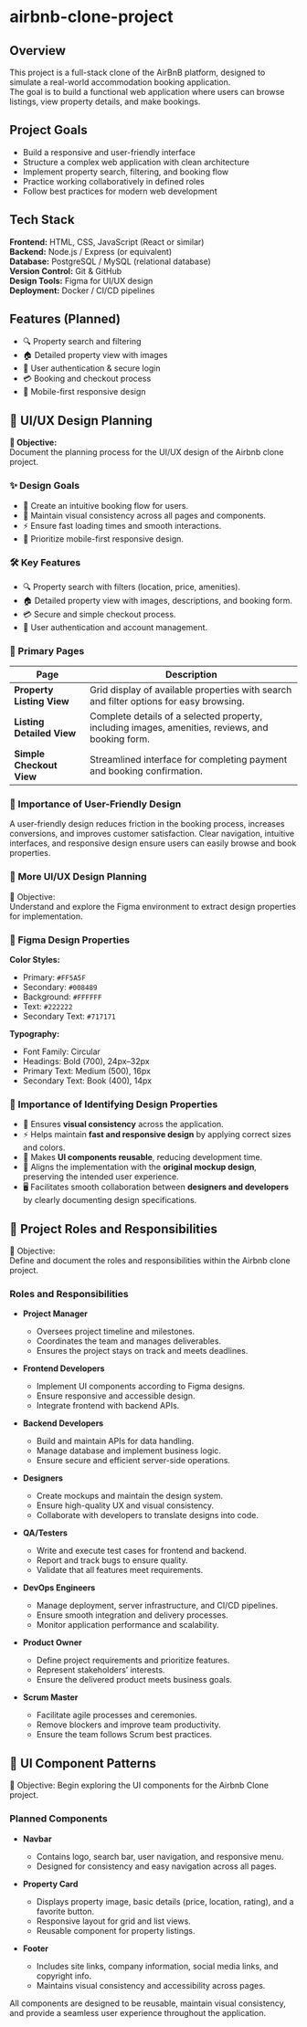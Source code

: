 # airbnb-clone-project


## Overview  
This project is a full-stack clone of the AirBnB platform, designed to simulate a real-world accommodation booking application.  
The goal is to build a functional web application where users can browse listings, view property details, and make bookings.  

## Project Goals
- Build a responsive and user-friendly interface  
- Structure a complex web application with clean architecture  
- Implement property search, filtering, and booking flow  
- Practice working collaboratively in defined roles  
- Follow best practices for modern web development  

## Tech Stack  
**Frontend:** HTML, CSS, JavaScript (React or similar)  
**Backend:** Node.js / Express (or equivalent)  
**Database:** PostgreSQL / MySQL (relational database)  
**Version Control:** Git & GitHub  
**Design Tools:** Figma for UI/UX design  
**Deployment:** Docker / CI/CD pipelines  

## Features (Planned)  
- 🔍 Property search and filtering  
- 🏠 Detailed property view with images  
- 🔑 User authentication & secure login  
- 💳 Booking and checkout process  
- 📱 Mobile-first responsive design  

## 🎨 UI/UX Design Planning

**🎯 Objective:**  
Document the planning process for the UI/UX design of the Airbnb clone project.

### ✨ Design Goals
- 🧭 Create an intuitive booking flow for users.  
- 🎨 Maintain visual consistency across all pages and components.  
- ⚡ Ensure fast loading times and smooth interactions.  
- 📱 Prioritize mobile-first responsive design.

### 🛠 Key Features
- 🔍 Property search with filters (location, price, amenities).  
- 🏠 Detailed property view with images, descriptions, and booking form.  
- 💳 Secure and simple checkout process.  
- 👤 User authentication and account management.

### 📄 Primary Pages

| Page | Description |
|------|-------------|
| **Property Listing View** | Grid display of available properties with search and filter options for easy browsing. |
| **Listing Detailed View** | Complete details of a selected property, including images, amenities, reviews, and booking form. |
| **Simple Checkout View** | Streamlined interface for completing payment and booking confirmation. |

### 📝 Importance of User-Friendly Design
A user-friendly design reduces friction in the booking process, increases conversions, and improves customer satisfaction. Clear navigation, intuitive interfaces, and responsive design ensure users can easily browse and book properties.

### 🎨 More UI/UX Design Planning

🎯 Objective:  
Understand and explore the Figma environment to extract design properties for implementation.

### 🔹 Figma Design Properties

**Color Styles:**  
- Primary: `#FF5A5F`  
- Secondary: `#008489`  
- Background: `#FFFFFF`  
- Text: `#222222`  
- Secondary Text: `#717171`  

**Typography:**  
- Font Family: Circular  
- Headings: Bold (700), 24px–32px  
- Primary Text: Medium (500), 16px  
- Secondary Text: Book (400), 14px  

### 📝 Importance of Identifying Design Properties
- 🎨 Ensures **visual consistency** across the application.  
- ⚡ Helps maintain **fast and responsive design** by applying correct sizes and colors.  
- 🧩 Makes **UI components reusable**, reducing development time.  
- 🧭 Aligns the implementation with the **original mockup design**, preserving the intended user experience.  
- 🖥️ Facilitates smooth collaboration between **designers and developers** by clearly documenting design specifications.

## 👥 Project Roles and Responsibilities

🎯 Objective:  
Define and document the roles and responsibilities within the Airbnb clone project.

### Roles and Responsibilities

- **Project Manager**  
  - Oversees project timeline and milestones.  
  - Coordinates the team and manages deliverables.  
  - Ensures the project stays on track and meets deadlines.

- **Frontend Developers**  
  - Implement UI components according to Figma designs.  
  - Ensure responsive and accessible design.  
  - Integrate frontend with backend APIs.

- **Backend Developers**  
  - Build and maintain APIs for data handling.  
  - Manage database and implement business logic.  
  - Ensure secure and efficient server-side operations.

- **Designers**  
  - Create mockups and maintain the design system.  
  - Ensure high-quality UX and visual consistency.  
  - Collaborate with developers to translate designs into code.

- **QA/Testers**  
  - Write and execute test cases for frontend and backend.  
  - Report and track bugs to ensure quality.  
  - Validate that all features meet requirements.

- **DevOps Engineers**  
  - Manage deployment, server infrastructure, and CI/CD pipelines.  
  - Ensure smooth integration and delivery processes.  
  - Monitor application performance and scalability.

- **Product Owner**  
  - Define project requirements and prioritize features.  
  - Represent stakeholders’ interests.  
  - Ensure the delivered product meets business goals.

- **Scrum Master**  
  - Facilitate agile processes and ceremonies.  
  - Remove blockers and improve team productivity.  
  - Ensure the team follows Scrum best practices.
 
## 🧩 UI Component Patterns

🎯 Objective:
Begin exploring the UI components for the Airbnb Clone project.

### Planned Components

- **Navbar**  
  - Contains logo, search bar, user navigation, and responsive menu.  
  - Designed for consistency and easy navigation across all pages.

- **Property Card**  
  - Displays property image, basic details (price, location, rating), and a favorite button.  
  - Responsive layout for grid and list views.  
  - Reusable component for property listings.

- **Footer**  
  - Includes site links, company information, social media links, and copyright info.  
  - Maintains visual consistency and accessibility across pages.

All components are designed to be reusable, maintain visual consistency, and provide a seamless user experience throughout the application.


